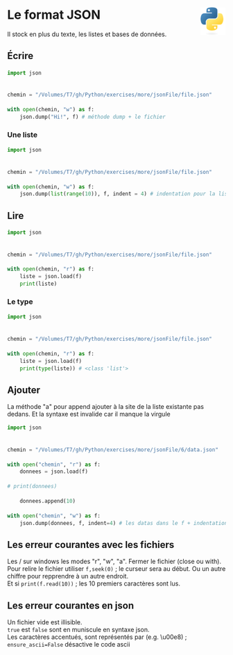 # **Le format JSON**<a href="../../../"><img align="right" src="../../../assets/Python-logo-notext.svg" alt="Python" height="64px"></a>
Il stock en plus du texte, les listes et bases de données.
## **Écrire**
```py
import json


chemin = "/Volumes/T7/gh/Python/exercises/more/jsonFile/file.json"

with open(chemin, "w") as f:
    json.dump("Hi!", f) # méthode dump + le fichier
```
### **Une liste**
```py
import json


chemin = "/Volumes/T7/gh/Python/exercises/more/jsonFile/file.json"

with open(chemin, "w") as f:
    json.dump(list(range(10)), f, indent = 4) # indentation pour la lisibilité
```
## **Lire**
```py
import json


chemin = "/Volumes/T7/gh/Python/exercises/more/jsonFile/file.json"

with open(chemin, "r") as f:
    liste = json.load(f)
    print(liste)
```
### **Le type**
```py
import json


chemin = "/Volumes/T7/gh/Python/exercises/more/jsonFile/file.json"

with open(chemin, "r") as f:
    liste = json.load(f)
    print(type(liste)) # <class 'list'>
```
## **Ajouter**
La méthode "a" pour append ajouter à la site de la liste existante pas dedans. Et la syntaxe est invalide car il manque la virgule
```py
import json


chemin = "/Volumes/T7/gh/Python/exercises/more/jsonFile/6/data.json"

with open("chemin", "r") as f:
    donnees = json.load(f)

# print(donnees)

    donnees.append(10)

with open("chemin", "w") as f:
    json.dump(donnees, f, indent=4) # les datas dans le f + indentation
```
## **Les erreur courantes avec les fichiers**
Les / sur windows
les modes "r", "w", "a".
Fermer le fichier (close ou with).
Pour relire le fichier utiliser `f,seek(0)` ; le curseur sera au début. Ou un autre chiffre pour repprendre à un autre endroit.  
Et si `print(f.read(10))` ; les 10 premiers caractères sont lus.
## **Les erreur courantes en json**
Un fichier vide est illisible.  
`true` est `false` sont en muniscule en syntaxe json.  
Les caractères accentués, sont représentés par (e.g. \u00e8) ; `ensure_ascii=False` désactive le code ascii